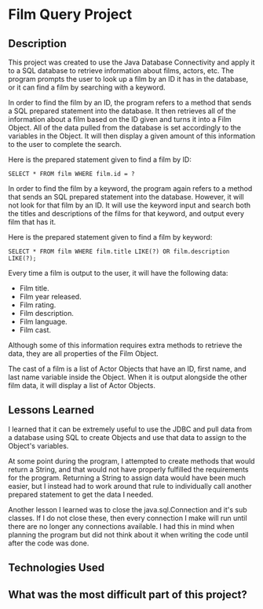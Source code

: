 # Film Query Project

## Description

This project was created to use the Java Database Connectivity and apply it to a SQL database to retrieve information about films, actors, etc. The program prompts the user to look up a film by an ID it has in the database, or it can find a film by searching with a keyword.

In order to find the film by an ID, the program refers to a method that sends a SQL prepared statement into the database. It then retrieves all of the information about a film based on the ID given and turns it into a Film Object. All of the data pulled from the database is set accordingly to the variables in the Object. It will then display a given amount of this information to the user to complete the search.

Here is the prepared statement given to find a film by ID:

`SELECT * FROM film WHERE film.id = ?`

In order to find the film by a keyword, the program again refers to a method that sends an SQL prepared statement into the database. However, it will not look for that film by an ID. It will use the keyword input and search both the titles and descriptions of the films for that keyword, and output every film that has it.

Here is the prepared statement given to find a film by keyword:

`SELECT * FROM film WHERE film.title LIKE(?) OR film.description LIKE(?);`

Every time a film is output to the user, it will have the following data:

- Film title.
- Film year released.
- Film rating.
- Film description.
- Film language.
- Film cast.

Although some of this information requires extra methods to retrieve the data, they are all properties of the Film Object.

The cast of a film is a list of Actor Objects that have an ID, first name, and last name variable inside the Object. When it is output alongside the other film data, it will display a list of Actor Objects.

## Lessons Learned

I learned that it can be extremely useful to use the JDBC and pull data from a database using SQL to create Objects and use that data to assign to the Object's variables.

At some point during the program, I attempted to create methods that would return a String, and that would not have properly fulfilled the requirements for the program. Returning a String to assign data would have been much easier, but I instead had to work around that rule to individually call another prepared statement to get the data I needed.

Another lesson I learned was to close the java.sql.Connection and it's sub classes. If I do not close these, then every connection I make will run until there are no longer any connections available. I had this in mind when planning the program but did not think about it when writing the code until after the code was done.

## Technologies Used



## What was the most difficult part of this project?
